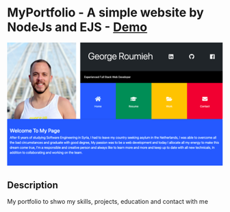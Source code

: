 # MyPortfolio - A simple website by NodeJs and EJS - <a href="https://portfolio-ggg.herokuapp.com/">Demo</a>

<img  src='./public/img/home.png' >



## Description

My portfolio to shwo my skills, projects, education and contact with me 


